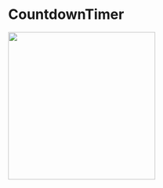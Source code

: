 # CountdownTimer

<img src = "https://user-images.githubusercontent.com/101284761/167460028-82f365ff-b89b-4a8e-a958-ac534acac6a5.png" width = "300">
